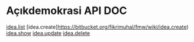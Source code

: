 # Açıkdemokrasi API DOC

[idea.list](https://bitbucket.org/fikrimuhal/fmw/wiki/idea.list)
[idea.create]https://bitbucket.org/fikrimuhal/fmw/wiki/idea.create)
[idea.show](https://bitbucket.org/fikrimuhal/fmw/wiki/idea.show)
[idea.update](https://bitbucket.org/fikrimuhal/fmw/wiki/idea.update)
[idea.delete](https://bitbucket.org/fikrimuhal/fmw/wiki/idea.delete)
